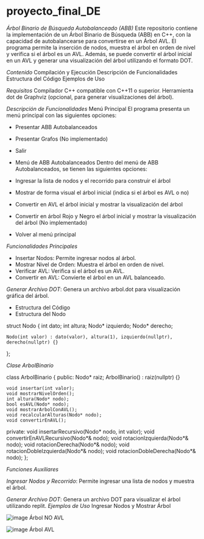 # proyecto_final_DE

*Árbol Binario de Búsqueda Autobalanceado (ABB)*
Este repositorio contiene la implementación de un Árbol Binario de Búsqueda (ABB) en C++, con la capacidad de autobalancearse para convertirse en un Árbol AVL. El programa permite la inserción de nodos, muestra el árbol en orden de nivel y verifica si el árbol es un AVL. Además, se puede convertir el árbol inicial en un AVL y generar una visualización del árbol utilizando el formato DOT.

*Contenido*
Compilación y Ejecución
Descripción de Funcionalidades
Estructura del Código
Ejemplos de Uso

*Requisitos*
Compilador C++ compatible con C++11 o superior.
Herramienta dot de Graphviz (opcional, para generar visualizaciones del árbol).

*Descripción de Funcionalidades*
Menú Principal
El programa presenta un menú principal con las siguientes opciones:

- Presentar ABB Autobalanceados
- Presentar Grafos (No implementado)
- Salir
- Menú de ABB Autobalanceados
Dentro del menú de ABB Autobalanceados, se tienen las siguientes opciones:

- Ingresar la lista de nodos y el recorrido para construir el árbol
- Mostrar de forma visual el árbol inicial (indica si el árbol es AVL o no)
- Convertir en AVL el árbol inicial y mostrar la visualización del árbol
- Convertir en árbol Rojo y Negro el árbol inicial y mostrar la visualización del árbol (No implementado)
- Volver al menú principal
  
*Funcionalidades Principales*
- Insertar Nodos: Permite ingresar nodos al árbol.
- Mostrar Nivel de Orden: Muestra el árbol en orden de nivel.
- Verificar AVL: Verifica si el árbol es un AVL.
- Convertir en AVL: Convierte el árbol en un AVL balanceado.
  
*Generar Archivo DOT*: Genera un archivo arbol.dot para visualización gráfica del árbol.
- Estructura del Código
- Estructura del Nodo
  
struct Nodo {
    int dato;
    int altura;
    Nodo* izquierdo;
    Nodo* derecho;

    Nodo(int valor) : dato(valor), altura(1), izquierdo(nullptr), derecho(nullptr) {}
};

*Clase ArbolBinario*

class ArbolBinario {
public:
    Nodo* raiz;
    ArbolBinario() : raiz(nullptr) {}

    void insertar(int valor);
    void mostrarNivelOrden();
    int altura(Nodo* nodo);
    bool esAVL(Nodo* nodo);
    void mostrarArbolConAVL();
    void recalcularAlturas(Nodo* nodo);
    void convertirEnAVL();

private:
    void insertarRecursivo(Nodo* nodo, int valor);
    void convertirEnAVLRecursivo(Nodo*& nodo);
    void rotacionIzquierda(Nodo*& nodo);
    void rotacionDerecha(Nodo*& nodo);
    void rotacionDobleIzquierda(Nodo*& nodo);
    void rotacionDobleDerecha(Nodo*& nodo);
};

*Funciones Auxiliares*

*Ingresar Nodos y Recorrido*: Permite ingresar una lista de nodos y muestra el árbol.

*Generar Archivo DOT*: Genera un archivo DOT para visualizar el árbol utilizando replit.
*Ejemplos de Uso*
Ingresar Nodos y Mostrar Árbol

![image](https://github.com/Franky0010/proyecto_final_DE/assets/159094484/4f19ea2f-6ed3-49ce-a9ac-1acfcb1a1a80)
Árbol NO AVL

![image](https://github.com/Franky0010/proyecto_final_DE/assets/159094484/3c4e0eec-e29c-4d4a-8fbf-619c95e77124)
Árbol AVL


